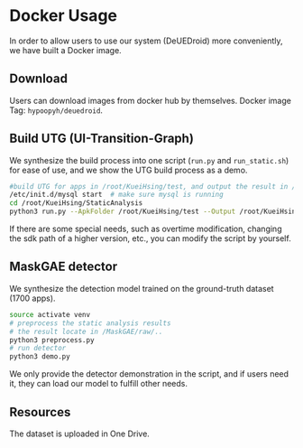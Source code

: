 # Docker Usage
In order to allow users to use our system (DeUEDroid) more conveniently, we have built a Docker image.

## Download
Users can download images from docker hub by themselves. Docker image Tag: `hypoopyh/deuedroid`. 

## Build UTG (UI-Transition-Graph)
We synthesize the build process into one script (`run.py` and `run_static.sh`) for ease of use, and we show the UTG build process as a demo.

```bash
#build UTG for apps in /root/KueiHsing/test, and output the result in /root/KueiHsing/output
/etc/init.d/mysql start  # make sure mysql is running
cd /root/KueiHsing/StaticAnalysis
python3 run.py --ApkFolder /root/KueiHsing/test --Output /root/KueiHsing/output # run UTG builder 
```

If there are some special needs, such as overtime modification, changing the sdk path of a higher version, etc., you can modify the script by yourself.

## MaskGAE detector
We synthesize the detection model trained on the ground-truth dataset (1700 apps). 

```bash
source activate venv
# preprocess the static analysis results
# the result locate in /MaskGAE/raw/..
python3 preprocess.py
# run detector 
python3 demo.py
```
We only provide the detector demonstration in the script, and if users need it, they can load our model to fulfill other needs. 

## Resources
The dataset is uploaded in One Drive. 
